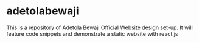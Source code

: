 # adetolabewaji
This is a repository of Adetola Bewaji Official  Website design set-up. It will feature code snippets and demonstrate a static website with react.js
